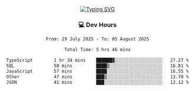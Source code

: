 
<div align="center">
  <a href="https://git.io/typing-svg"><img src="https://readme-typing-svg.demolab.com?font=Fira+Code&size=30&pause=1000&color=33F7F5&center=true&vCenter=true&width=435&lines=Hi+there+%F0%9F%91%8B+I+am+AirboZH+;Welcome+to+my+Github" alt="Typing SVG" /></a>

<h3>💻 Dev Hours</h3>
<!--START_SECTION:waka-->

```txt
From: 29 July 2025 - To: 05 August 2025

Total Time: 5 hrs 46 mins

TypeScript        1 hr 34 mins    ██████▓░░░░░░░░░░░░░░░░░░   27.27 %
SQL               58 mins         ████▒░░░░░░░░░░░░░░░░░░░░   16.81 %
JavaScript        57 mins         ████░░░░░░░░░░░░░░░░░░░░░   16.55 %
Other             47 mins         ███▒░░░░░░░░░░░░░░░░░░░░░   13.70 %
JSON              41 mins         ███░░░░░░░░░░░░░░░░░░░░░░   12.12 %
```

<!--END_SECTION:waka-->
</div>  
